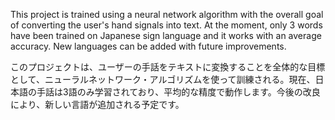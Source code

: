 This project is trained using a neural network algorithm with the overall goal of converting the user's hand signals into text. At the moment, only 3 words have been trained on Japanese sign language and it works with an average accuracy. New languages can be added with future improvements.

このプロジェクトは、ユーザーの手話をテキストに変換することを全体的な目標として、ニューラルネットワーク・アルゴリズムを使って訓練される。現在、日本語の手話は3語のみ学習されており、平均的な精度で動作します。今後の改良により、新しい言語が追加される予定です。

